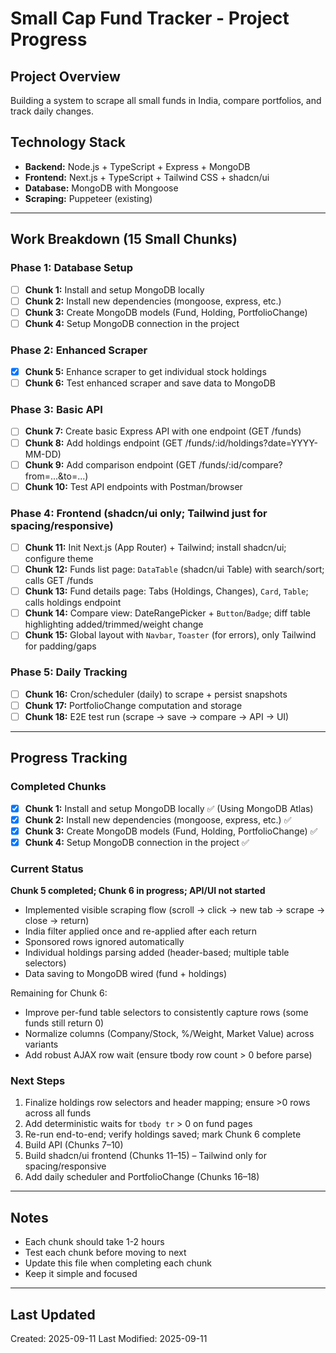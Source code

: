 # Small Cap Fund Tracker - Project Progress

## Project Overview

Building a system to scrape all small funds in India, compare portfolios, and track daily changes.

## Technology Stack

- **Backend:** Node.js + TypeScript + Express + MongoDB
- **Frontend:** Next.js + TypeScript + Tailwind CSS + shadcn/ui
- **Database:** MongoDB with Mongoose
- **Scraping:** Puppeteer (existing)

---

## Work Breakdown (15 Small Chunks)

### Phase 1: Database Setup

- [ ] **Chunk 1:** Install and setup MongoDB locally
- [ ] **Chunk 2:** Install new dependencies (mongoose, express, etc.)
- [ ] **Chunk 3:** Create MongoDB models (Fund, Holding, PortfolioChange)
- [ ] **Chunk 4:** Setup MongoDB connection in the project

### Phase 2: Enhanced Scraper

- [x] **Chunk 5:** Enhance scraper to get individual stock holdings
- [ ] **Chunk 6:** Test enhanced scraper and save data to MongoDB

### Phase 3: Basic API

- [ ] **Chunk 7:** Create basic Express API with one endpoint (GET /funds)
- [ ] **Chunk 8:** Add holdings endpoint (GET /funds/:id/holdings?date=YYYY-MM-DD)
- [ ] **Chunk 9:** Add comparison endpoint (GET /funds/:id/compare?from=...&to=...)
- [ ] **Chunk 10:** Test API endpoints with Postman/browser

### Phase 4: Frontend (shadcn/ui only; Tailwind just for spacing/responsive)

- [ ] **Chunk 11:** Init Next.js (App Router) + Tailwind; install shadcn/ui; configure theme
- [ ] **Chunk 12:** Funds list page: `DataTable` (shadcn/ui Table) with search/sort; calls GET /funds
- [ ] **Chunk 13:** Fund details page: Tabs (Holdings, Changes), `Card`, `Table`; calls holdings endpoint
- [ ] **Chunk 14:** Compare view: DateRangePicker + `Button`/`Badge`; diff table highlighting added/trimmed/weight change
- [ ] **Chunk 15:** Global layout with `Navbar`, `Toaster` (for errors), only Tailwind for padding/gaps

### Phase 5: Daily Tracking

- [ ] **Chunk 16:** Cron/scheduler (daily) to scrape + persist snapshots
- [ ] **Chunk 17:** PortfolioChange computation and storage
- [ ] **Chunk 18:** E2E test run (scrape → save → compare → API → UI)

---

## Progress Tracking

### Completed Chunks

- [x] **Chunk 1:** Install and setup MongoDB locally ✅ (Using MongoDB Atlas)
- [x] **Chunk 2:** Install new dependencies (mongoose, express, etc.) ✅
- [x] **Chunk 3:** Create MongoDB models (Fund, Holding, PortfolioChange) ✅
- [x] **Chunk 4:** Setup MongoDB connection in the project ✅

### Current Status

**Chunk 5 completed; Chunk 6 in progress; API/UI not started**

- Implemented visible scraping flow (scroll → click → new tab → scrape → close → return)
- India filter applied once and re-applied after each return
- Sponsored rows ignored automatically
- Individual holdings parsing added (header-based; multiple table selectors)
- Data saving to MongoDB wired (fund + holdings)

Remaining for Chunk 6:

- Improve per-fund table selectors to consistently capture rows (some funds still return 0)
- Normalize columns (Company/Stock, %/Weight, Market Value) across variants
- Add robust AJAX row wait (ensure tbody row count > 0 before parse)

### Next Steps

1. Finalize holdings row selectors and header mapping; ensure >0 rows across all funds
2. Add deterministic waits for `tbody tr` > 0 on fund pages
3. Re-run end-to-end; verify holdings saved; mark Chunk 6 complete
4. Build API (Chunks 7–10)
5. Build shadcn/ui frontend (Chunks 11–15) – Tailwind only for spacing/responsive
6. Add daily scheduler and PortfolioChange (Chunks 16–18)

---

## Notes

- Each chunk should take 1-2 hours
- Test each chunk before moving to next
- Update this file when completing each chunk
- Keep it simple and focused

---

## Last Updated

Created: 2025-09-11
Last Modified: 2025-09-11
